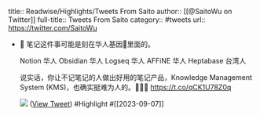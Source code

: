 title:: Readwise/Highlights/Tweets From Saito
author:: [[@SaitoWu on Twitter]]
full-title:: Tweets From Saito
category:: #tweets
url:: https://twitter.com/SaitoWu
- 📝 笔记这件事可能是刻在华人基因🧬里面的。
  
  Notion 华人
  Obsidian 华人
  Logseq 华人
  AFFiNE 华人
  Heptabase 台湾人
  
  说实话，你让不记笔记的人做出好用的笔记产品，Knowledge Management System (KMS)，也确实挺难为人的。🧑🏻‍💻 https://t.co/qCK1U78Z0q
  
  ![](https://pbs.twimg.com/media/F5ZrO76akAAws7s.jpg) ([View Tweet](https://twitter.com/SaitoWu/status/1699664223520149966)) #Highlight #[[2023-09-07]]